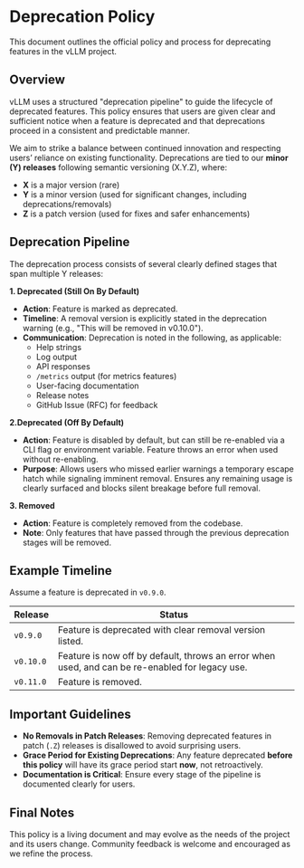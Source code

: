 # Deprecation Policy

This document outlines the official policy and process for deprecating features
in the vLLM project.

## Overview

vLLM uses a structured "deprecation pipeline" to guide the lifecycle of
deprecated features. This policy ensures that users are given clear and
sufficient notice when a feature is deprecated and that deprecations proceed in
a consistent and predictable manner.

We aim to strike a balance between continued innovation and respecting users’
reliance on existing functionality. Deprecations are tied to our **minor (Y)
releases** following semantic versioning (X.Y.Z), where:

- **X** is a major version (rare)
- **Y** is a minor version (used for significant changes, including deprecations/removals)
- **Z** is a patch version (used for fixes and safer enhancements)

## Deprecation Pipeline

The deprecation process consists of several clearly defined stages that span
multiple Y releases:

**1. Deprecated (Still On By Default)**

- **Action**: Feature is marked as deprecated.
- **Timeline**: A removal version is explicitly stated in the deprecation
warning (e.g., "This will be removed in v0.10.0").
- **Communication**: Deprecation is noted in the following, as applicable:
  - Help strings
  - Log output
  - API responses
  - `/metrics` output (for metrics features)
  - User-facing documentation
  - Release notes
  - GitHub Issue (RFC) for feedback

**2.Deprecated (Off By Default)**

- **Action**: Feature is disabled by default, but can still be re-enabled via a
CLI flag or environment variable. Feature throws an error when used without
re-enabling.
- **Purpose**: Allows users who missed earlier warnings a temporary escape hatch
while signaling imminent removal. Ensures any remaining usage is clearly
surfaced and blocks silent breakage before full removal.

**3. Removed**

- **Action**: Feature is completely removed from the codebase.
- **Note**: Only features that have passed through the previous deprecation
stages will be removed.

## Example Timeline

Assume a feature is deprecated in `v0.9.0`.

| Release       | Status                                                                                          |
|---------------|-------------------------------------------------------------------------------------------------|
| `v0.9.0`      | Feature is deprecated with clear removal version listed.                                        |
| `v0.10.0`     | Feature is now off by default, throws an error when used, and can be re-enabled for legacy use. |
| `v0.11.0`     | Feature is removed.                                                                             |

## Important Guidelines

- **No Removals in Patch Releases**: Removing deprecated features in patch
(`.Z`) releases is disallowed to avoid surprising users.
- **Grace Period for Existing Deprecations**: Any feature deprecated **before
this policy** will have its grace period start **now**, not retroactively.
- **Documentation is Critical**: Ensure every stage of the pipeline is
documented clearly for users.

## Final Notes

This policy is a living document and may evolve as the needs of the project and
its users change. Community feedback is welcome and encouraged as we refine the
process.
